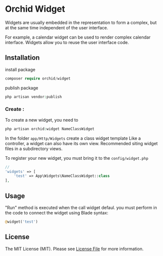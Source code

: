# Orchid Widget

 Widgets are usually embedded in the representation to form a complex, but at the same time independent of the user interface.

For example, a calendar widget can be used to render complex calendar interface. Widgets allow you to reuse the user interface code.


## Installation

install package

```php
composer require orchid/widget
```
publish package

```php
php artisan vendor:publish
```

### Create :
	
To create a new widget, you need to
```php
php artisan orchid:widget NameClassWidget
```
In the folder `app/Http/Widgets` create a class widget template
Like a controller, a widget can also have its own view.
Recommended siting widget files in a subdirectory views.

To register your new widget, you must bring it to the `config/widget.php`

```php
//
'widgets' => [
    'test' => App\Widgets\NameClassWidget::class
],
```
	
## Usage

"Run" method is executed when the call widget defaul.
you must perform in the code to connect the widget using Blade syntax:
```php
@widget('test')
```

## License

The MIT License (MIT). Please see [License File](LICENSE.md) for more information.
